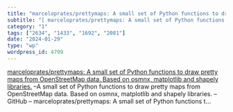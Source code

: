 ```yaml
---
title: "marceloprates/prettymaps: A small set of Python functions to draw pretty maps from OpenStreetMap data. Based on osmnx, matplotlib and shapely libraries."
subtitle: "[ marceloprates/prettymaps: A small set of Python functions to draw pretty maps from OpenStreetMap d..."
category: "1"
tags: ["2634", "1433", "1692", "2081"]
date: "2024-01-29"
type: "wp"
wordpress_id: 4799
---
```

[ marceloprates/prettymaps: A small set of Python functions to draw pretty maps from OpenStreetMap data. Based on osmnx, matplotlib and shapely libraries.]( https://github.com/marceloprates/prettymaps) –A small set of Python functions to draw pretty maps from OpenStreetMap data. Based on osmnx, matplotlib and shapely libraries. – GitHub – marceloprates/prettymaps: A small set of Python functions t…